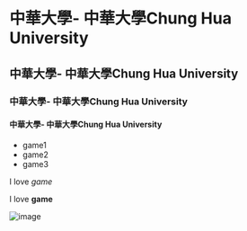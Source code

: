 # 中華大學- 中華大學Chung Hua University
## 中華大學- 中華大學Chung Hua University
### 中華大學- 中華大學Chung Hua University
#### 中華大學- 中華大學Chung Hua University

- game1
- game2
- game3

I love *game*

I love **game**

![image](https://github.com/user-attachments/assets/2f4f9b7b-3ffc-4805-9659-c2f5178d022f)
